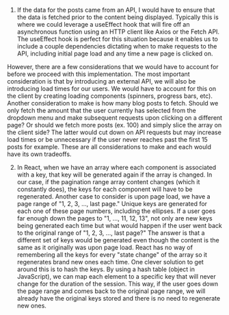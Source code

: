 1. If the data for the posts came from an API, I would have to ensure that the data is fetched prior to the content being displayed. Typically this is where we could leverage a useEffect hook that will fire off an asynchronous function using an HTTP client like Axios or the Fetch API. The useEffect hook is perfect for this situation because it enables us to include a couple dependencies dictating when to make requests to the API, including initial page load and any time a new page is clicked on.

However, there are a few considerations that we would have to account for before we proceed with this implementation. The most important consideration is that by introducing an external API, we will also be introducing load times for our users. We would have to account for this on the client by creating loading components (spinners, progress bars, etc). Another consideration to make is how many blog posts to fetch. Should we only fetch the amount that the user currently has selected from the dropdown menu and make subsequent requests upon clicking on a different page? Or should we fetch more posts (ex. 100) and simply slice the array on the client side? The latter would cut down on API requests but may increase load times or be unnecessary if the user never reaches past the first 15 posts for example. These are all considerations to make and each would have its own tradeoffs.

2. In React, when we have an array where each component is associated with a key, that key will be generated again if the array is changed. In our case, if the pagination range array content changes (which it constantly does), the keys for each component will have to be regenerated. Another case to consider is upon page load, we have a page range of "1, 2, 3, ..., last page." Unique keys are generated for each one of these page numbers, including the ellipses. If a user goes far enough down the pages to "1, ..., 11, 12, 13", not only are new keys being generated each time but what would happen if the user went back to the original range of "1, 2, 3, ..., last page?" The answer is that a different set of keys would be generated even though the content is the same as it originally was upon page load. React has no way of remembering all the keys for every "state change" of the array so it regenerates brand new ones each time. One clever solution to get around this is to hash the keys. By using a hash table (object in JavaScript), we can map each element to a specific key that will never change for the duration of the session. This way, if the user goes down the page range and comes back to the original page range, we will already have the original keys stored and there is no need to regenerate new ones.
